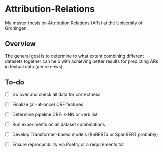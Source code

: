 # Attribution-Relations
My master thesis on Attribution Relations (ARs) at the University of Groningen. 

## Overview
The general goal is to determine to what extent combining different datasets together can help 
with achieving better results for predicting ARs in textual data (genre news).

## To-do
- [ ] Go over and check all data for correctness
- [ ] Finalize (all-at-once) CRF features
- [ ] Determine pipeline CRF: k-NN or verb list
- [ ] Run experiments on all dataset combinations
- [ ] Develop Transformer-based models (RoBERTa or SpanBERT probably)
- [ ] Ensure reproducibility via Poetry or a requirements.txt



